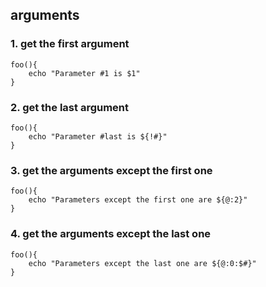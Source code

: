 ## arguments

### 1. get the first argument

```shell
foo(){
	echo "Parameter #1 is $1"
}
```

### 2. get the last argument

```shell
foo(){
	echo "Parameter #last is ${!#}"
}
```

### 3. get the arguments except the first one

```shell
foo(){
	echo "Parameters except the first one are ${@:2}"
}
```

### 4. get the arguments except the last one

```shell
foo(){
	echo "Parameters except the last one are ${@:0:$#}"
}
```
